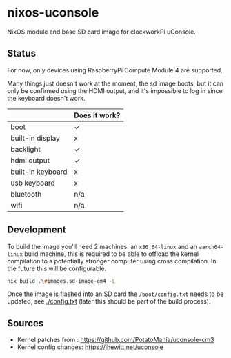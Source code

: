 # nixos-uconsole

NixOS module and base SD card image for clockworkPi uConsole.

## Status

For now, only devices using RaspberryPi Compute Module 4 are supported.

Many things just doesn't work at the moment, the sd image boots, but it can only be confirmed using
the HDMI output, and it's impossible to log in since the keyboard doesn't work.

|                   | Does it work? |
|------------------ | ------------- |
| boot              | ✓             |
| built-in display  | x             |
| backlight         | ✓             |
| hdmi output       | ✓             |
| built-in keyboard | x             |
| usb keyboard      | x             |
| bluetooth         | n/a           |
| wifi              | n/a           |

## Development

To build the image you'll need 2 machines: an `x86_64-linux` and an `aarch64-linux` build machine,
this is required to be able to offload the kernel compilation to a potentially stronger computer
using cross compilation. In the future this will be configurable.

```bash
nix build .\#images.sd-image-cm4 -L
```

Once the image is flashed into an SD card the `/boot/config.txt` needs to be updated, see 
[./config.txt](config.txt) (later this should be part of the build process).

## Sources

- Kernel patches from  : https://github.com/PotatoMania/uconsole-cm3
- Kernel config changes: https://jhewitt.net/uconsole

